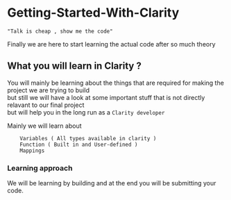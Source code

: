 # Getting-Started-With-Clarity

    "Talk is cheap , show me the code"
    
    
Finally we are here to start learning the actual code after so much theory 

## What you will learn in Clarity ?

You will mainly be learning about the things that are required for making the project we are trying to build <br/>
but still we will have a look at some important stuff that is not directly relavant to our final project <br/>
but will help you in the long run as a `Clarity developer`

Mainly we will learn about

        
        Variables ( All types available in clarity )
        Function ( Built in and User-defined )
        Mappings 


### Learning approach
We will be learning by building and at the end you will be submitting your code.

